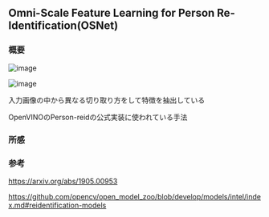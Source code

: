 ## Omni-Scale Feature Learning for Person Re-Identification(OSNet)

### 概要

![image](https://user-images.githubusercontent.com/34574033/79056780-b9a7b000-7c94-11ea-8db2-e602663422d3.png)

![image](https://user-images.githubusercontent.com/34574033/79056616-56694e00-7c93-11ea-9032-202846dfa5df.png)

入力画像の中から異なる切り取り方をして特徴を抽出している

OpenVINOのPerson-reidの公式実装に使われている手法

### 所感

### 参考

https://arxiv.org/abs/1905.00953

https://github.com/opencv/open_model_zoo/blob/develop/models/intel/index.md#reidentification-models
